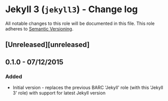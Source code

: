 # Jekyll 3 (`jekyll3`) - Change log

All notable changes to this role will be documented in this file.
This role adheres to [Semantic Versioning](http://semver.org/spec/v2.0.0.html).

## [Unreleased][unreleased]

## 0.1.0 - 07/12/2015

### Added

* Initial version - replaces the previous BARC 'Jekyll' role (with this 'Jekyll 3' role) with support for latest Jekyll
version
